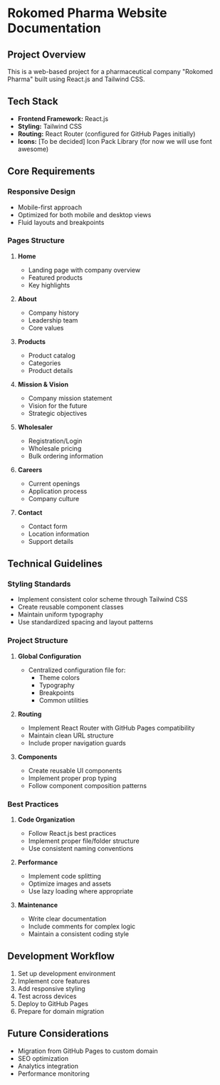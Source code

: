 # Rokomed Pharma Website Documentation

## Project Overview
This is a web-based project for a pharmaceutical company "Rokomed Pharma" built using React.js and Tailwind CSS.

## Tech Stack
- **Frontend Framework:** React.js
- **Styling:** Tailwind CSS
- **Routing:** React Router (configured for GitHub Pages initially)
- **Icons:** [To be decided] Icon Pack Library (for now we will use font awesome)

## Core Requirements

### Responsive Design
- Mobile-first approach
- Optimized for both mobile and desktop views
- Fluid layouts and breakpoints

### Pages Structure
1. **Home**
   - Landing page with company overview
   - Featured products
   - Key highlights

2. **About**
   - Company history
   - Leadership team
   - Core values

3. **Products**
   - Product catalog
   - Categories
   - Product details

4. **Mission & Vision**
   - Company mission statement
   - Vision for the future
   - Strategic objectives

5. **Wholesaler**
   - Registration/Login
   - Wholesale pricing
   - Bulk ordering information

6. **Careers**
   - Current openings
   - Application process
   - Company culture

7. **Contact**
   - Contact form
   - Location information
   - Support details

## Technical Guidelines

### Styling Standards
- Implement consistent color scheme through Tailwind CSS
- Create reusable component classes
- Maintain uniform typography
- Use standardized spacing and layout patterns

### Project Structure
1. **Global Configuration**
   - Centralized configuration file for:
     - Theme colors
     - Typography
     - Breakpoints
     - Common utilities

2. **Routing**
   - Implement React Router with GitHub Pages compatibility
   - Maintain clean URL structure
   - Include proper navigation guards

3. **Components**
   - Create reusable UI components
   - Implement proper prop typing
   - Follow component composition patterns

### Best Practices
1. **Code Organization**
   - Follow React.js best practices
   - Implement proper file/folder structure
   - Use consistent naming conventions

2. **Performance**
   - Implement code splitting
   - Optimize images and assets
   - Use lazy loading where appropriate

3. **Maintenance**
   - Write clear documentation
   - Include comments for complex logic
   - Maintain a consistent coding style

## Development Workflow
1. Set up development environment
2. Implement core features
3. Add responsive styling
4. Test across devices
5. Deploy to GitHub Pages
6. Prepare for domain migration

## Future Considerations
- Migration from GitHub Pages to custom domain
- SEO optimization
- Analytics integration
- Performance monitoring
